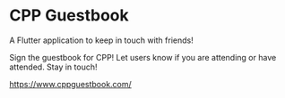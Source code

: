 # CPP Guestbook

A Flutter application to keep in touch with friends!

Sign the guestbook for CPP! Let users know if you are attending or have attended. Stay in touch!

https://www.cppguestbook.com/
